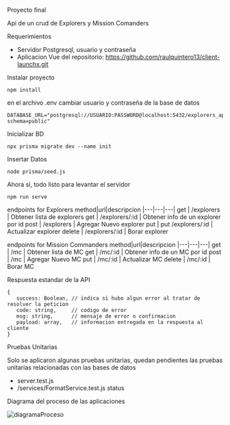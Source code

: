 Proyecto final

Api de un crud de Explorers y Mission Comanders

Requerimientos

 - Servidor Postgresql, usuario y contraseña
 - Aplicacion Vue del repositorio: https://github.com/raulquintero13/client-launchx.git

Instalar proyecto
```
npm install
```

en el archivo .env cambiar usuario y contraseña de la base de datos
```
DATABASE_URL="postgresql://USUARIO:PASSWORD@localhost:5432/explorers_api?schema=public"
```

Inicializar BD
```
npx prisma migrate dev --name init
```
Insertar Datos 
```
node prisma/seed.js
```

Ahora si, todo listo para levantar el servidor
```
npm run serve
```

endpoints for Explorers
method|url|descripcion
|---|---|---|
get | /explorers | Obtener lista de explorers
get | /explorers/:id | Obtener info de un explorer por id
post | /explorers | Agregar Nuevo explorer
put | put /explorers/:id | Actualizar explorer
delete | /explorers/:id | Borar explorer


endpoints for Mission Commanders
method|url|descripcion
|---|---|---|
get | /mc | Obtener lista de MC
get | /mc/:id | Obtener info de un MC por id
post | /mc | Agregar Nuevo MC
put | /mc/:id | Actualizar MC
delete | /mc/:id | Borar MC

Respuesta estandar de la API
```
{
   success: Boolean, // indica si hubo algun error al tratar de resolver la peticion
   code: string,     // codigo de error
   msg: string,      // mensaje de error o confirmacion
   payload: array,   // informacion entregada en la respuesta al cliente
}
```

Pruebas Unitarias

Solo se aplicaron algunas pruebas unitarias, quedan pendientes las pruebas unitarias relacionadas
con las bases de datos 
- server.test.js
- /services/FormatService.test.js
status

Diagrama del proceso de las aplicaciones

![diagramaProceso](https://user-images.githubusercontent.com/2847834/167985937-ba0c6680-7f3d-42fa-8f17-6644179730ce.png)
